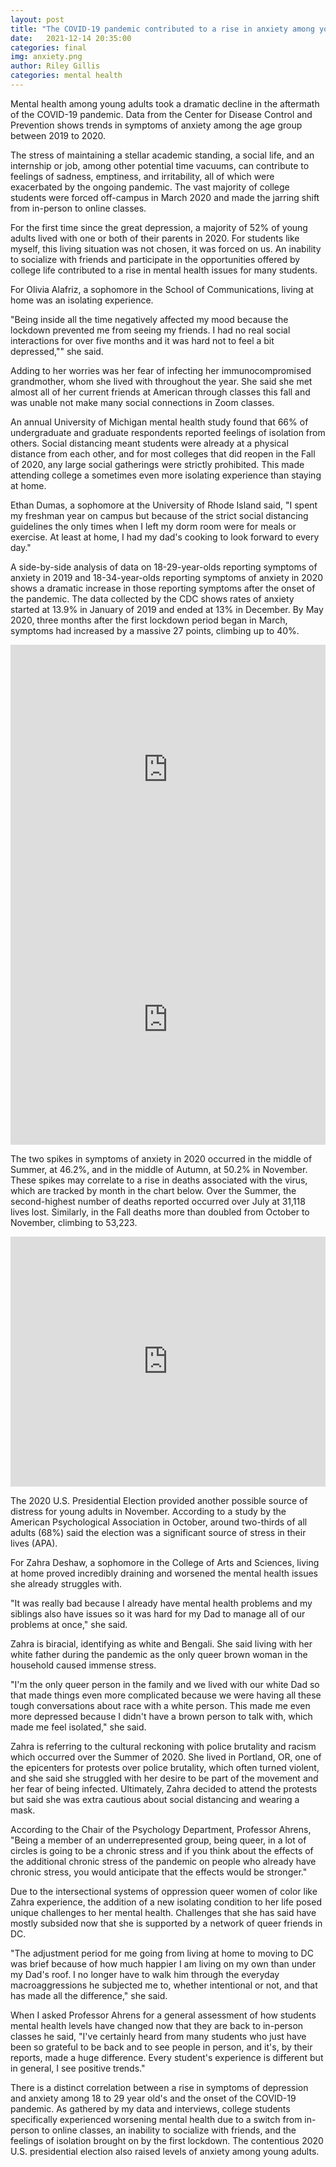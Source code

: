 ```yaml
---
layout: post
title: "The COVID-19 pandemic contributed to a rise in anxiety among young adults"
date:   2021-12-14 20:35:00
categories: final
img: anxiety.png
author: Riley Gillis
categories: mental health
---
```


Mental health among young adults took a dramatic decline in the aftermath of the COVID-19 pandemic. Data from the Center for Disease Control and  Prevention shows trends in symptoms of anxiety among the age group between 2019 to 2020.

The stress of maintaining a stellar academic standing, a social life, and an internship or job, among other potential time vacuums, can contribute to feelings of sadness, emptiness, and irritability, all of which were exacerbated by the ongoing pandemic. The vast majority of college students were forced off-campus in March 2020 and made the jarring shift from in-person to online classes. 

For the first time since the great depression, a majority of 52% of young adults lived with one or both of their parents in 2020. For students like myself, this living situation was not chosen, it was forced on us. An inability to socialize with friends and participate in the opportunities offered by college life contributed to a rise in mental health issues for many students. 

For Olivia Alafriz, a sophomore in the School of Communications, living at home was an isolating experience. 

"Being inside all the time negatively affected my mood because the lockdown prevented me from seeing my friends. I had no real social interactions for over five months and it was hard not to feel a bit depressed,"" she said.

Adding to her worries was her fear of infecting her immunocompromised 
grandmother, whom she lived with throughout the year. She said she met almost all of her current friends at American through classes this fall and was unable not make many social connections in Zoom classes. 

An annual University of Michigan mental health study found that 66% of 
undergraduate and graduate respondents reported feelings of isolation from others. Social distancing meant students were already at a physical distance from each other, and for most colleges that did reopen in the Fall of 2020, any large social gatherings were strictly prohibited. This made attending college a sometimes even more isolating experience than staying at home. 

Ethan Dumas, a sophomore at the University of Rhode Island said, "I spent my freshman year on campus but because of the strict social distancing guidelines the only times when I left my dorm room were for meals or exercise. At least at home, I had my dad's cooking to look forward to every day."

A side-by-side analysis of data on 18-29-year-olds reporting symptoms of 
anxiety in 2019 and 18-34-year-olds reporting symptoms of anxiety in 2020 shows a dramatic increase in those reporting symptoms after the onset of the pandemic. The data collected by the CDC shows rates of anxiety started at 13.9% in January of 2019 and ended at 13% in December. By May 2020, three months after the first lockdown period began in March, symptoms had increased by a massive 27 points, climbing up to 40%.

<iframe title="18-29 Year Olds Reporting Symptoms of Anxiety" aria-label="Interactive line chart" id="datawrapper-chart-na5cG" src="https://datawrapper.dwcdn.net/na5cG/2/" scrolling="no" frameborder="0" style="width: 0; min-width: 100% !important; border: none;" height="400"></iframe><script type="text/javascript">!function(){"use strict";window.addEventListener("message",(function(e){if(void 0!==e.data["datawrapper-height"]){var t=document.querySelectorAll("iframe");for(var a in e.data["datawrapper-height"])for(var r=0;r<t.length;r++){if(t[r].contentWindow===e.source)t[r].style.height=e.data["datawrapper-height"][a]+"px"}}}))}();</script>

<iframe title="COVID-19 Deaths by Month in 2020" aria-label="Interactive line chart" id="datawrapper-chart-p3Ytd" src="https://datawrapper.dwcdn.net/p3Ytd/1/" scrolling="no" frameborder="0" style="width: 0; min-width: 100% !important; border: none;" height="400"></iframe><script type="text/javascript">!function(){"use strict";window.addEventListener("message",(function(e){if(void 0!==e.data["datawrapper-height"]){var t=document.querySelectorAll("iframe");for(var a in e.data["datawrapper-height"])for(var r=0;r<t.length;r++){if(t[r].contentWindow===e.source)t[r].style.height=e.data["datawrapper-height"][a]+"px"}}}))}();</script>

The two spikes in symptoms of anxiety in 2020 occurred in the middle of 
Summer, at 46.2%, and in the middle of Autumn, at 50.2% in November. These spikes may correlate to a rise in deaths associated with the virus, which are tracked by month in the chart below. Over the Summer, the second-highest number of deaths reported occurred over July at 31,118 lives lost. Similarly, in the Fall deaths more than doubled from October to November, climbing to 53,223. 


<iframe title="18-34-Year-Olds Reporting Symptoms of Anxiety in 2019" aria-label="Interactive line chart" id="datawrapper-chart-TClcW" src="https://datawrapper.dwcdn.net/TClcW/2/" scrolling="no" frameborder="0" style="width: 0; min-width: 100% !important; border: none;" height="400"></iframe><script type="text/javascript">!function(){"use strict";window.addEventListener("message",(function(e){if(void 0!==e.data["datawrapper-height"]){var t=document.querySelectorAll("iframe");for(var a in e.data["datawrapper-height"])for(var r=0;r<t.length;r++){if(t[r].contentWindow===e.source)t[r].style.height=e.data["datawrapper-height"][a]+"px"}}}))}();</script>


The 2020 U.S. Presidential Election provided another possible source of 
distress for young adults in November. According to a study by the American Psychological Association in October, around two-thirds of all adults (68%) said the election was a significant source of stress in their lives (APA). 

For Zahra Deshaw, a sophomore in the College of Arts and Sciences, living at home proved incredibly draining and worsened the mental health issues she already struggles with. 

"It was really bad because I already have mental health problems and my 
siblings also have issues so it was hard for my Dad to manage all of our 
problems at once," she said. 

Zahra is biracial, identifying as white and Bengali. She said living with her 
white father during the pandemic as the only queer brown woman in the 
household caused immense stress. 

"I'm the only queer person in the family and we lived with our white Dad so that made things even more complicated because we were having all these tough conversations about race with a white person. This made me even more depressed because I didn't have a brown person to talk with, which made me feel isolated," she said.

Zahra is referring to the cultural reckoning with police brutality and racism which occurred over the Summer of 2020. She lived in Portland, OR, one of the epicenters for protests over police brutality, which often turned violent, and she said she struggled with her desire to be part of the movement and her fear of being infected. Ultimately, Zahra decided to attend the protests but said she was extra cautious about social distancing and wearing a mask. 

According to the Chair of the Psychology Department, Professor Ahrens, "Being a member of an underrepresented group, being queer, in a lot of circles is going to be a chronic stress and if you think about the effects of the additional chronic stress of the pandemic on people who already have chronic stress, you would anticipate that the effects would be stronger."

Due to the intersectional systems of oppression queer women of color like 
Zahra experience, the addition of a new isolating condition to her life posed unique challenges to her mental health. Challenges that she has said have mostly subsided now that she is supported by a network of queer friends in DC.

"The adjustment period for me going from living at home to moving to DC was brief because of how much happier I am living on my own than under my Dad's roof. I no longer have to walk him through the everyday macroaggressions he subjected me to, whether intentional or not, and that has made all the difference," she said.

When I asked Professor Ahrens for a general assessment of how students mental health levels have changed now that they are back to in-person classes he said, "I've certainly heard from many students who just have been so grateful to be back and to see people in person, and it's, by their reports, made a huge difference. Every student's experience is different but in general, I see positive trends."

There is a distinct correlation between a rise in symptoms of depression and anxiety among 18 to 29 year old's and the onset of the COVID-19 pandemic. As gathered by my data and interviews, college students specifically experienced worsening mental health due to a switch from in-person to online classes, an inability to socialize with friends, and the feelings of isolation brought on by the first lockdown. The contentious 2020 U.S. presidential election also raised levels of anxiety among young adults. 

